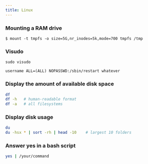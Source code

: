 ```yaml
---
title: Linux
---
```


### Mounting a RAM drive

    $ mount -t tmpfs -o size=5G,nr_inodes=5k,mode=700 tmpfs /tmp

### Visudo

    sudo visudo

    username ALL=(ALL) NOPASSWD:/sbin/restart whatever

### Display the amount of available disk space

```sh
df
df -h   # human-readable format
df -a   # all filesystems
```

### Display disk usage

```sh
du
du -hsx * | sort -rh | head -10    # largest 10 folders
```

### Answer yes in a bash script

```bash
yes | /your/command
```
